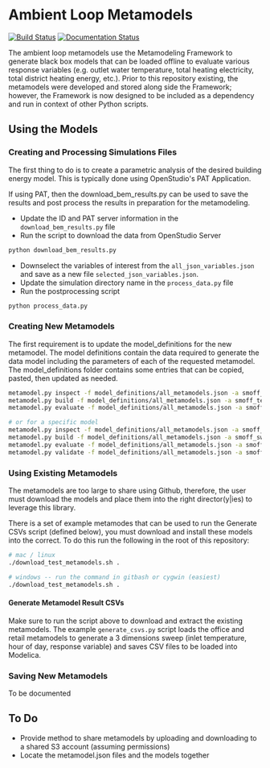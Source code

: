 # Ambient Loop Metamodels

[![Build Status](https://travis-ci.org/nllong/ambient-loop-metamodels.svg?branch=develop)](https://travis-ci.org/nllong/ambient-loop-metamodels) [![Documentation Status](https://readthedocs.org/projects/ambient-loop-metamodels/badge/?version=latest)](https://ambient-loop-metamodels.readthedocs.io/en/latest/?badge=latest)
  
The ambient loop metamodels use the Metamodeling Framework to generate black box models that can be loaded offline to evaluate various response variables (e.g. outlet water temperature, total heating electricity, total district heating energy, etc.). Prior to this repository existing, the metamodels were developed and stored along side the Framework; however, the Framework is now designed to be included as a dependency and run in context of other Python scripts. 

## Using the Models

### Creating and Processing Simulations Files

The first thing to do is to create a parametric analysis of the desired building energy model. This is typically done using OpenStudio's PAT Application.

If using PAT, then the download_bem_results.py can be used to save the results and post process the results in preparation for the metamodeling.

* Update the ID and PAT server information in the `download_bem_results.py` file
* Run the script to download the data from OpenStudio Server

```bash
python download_bem_results.py
```

* Downselect the variables of interest from the `all_json_variables.json` and save as a new file `selected_json_variables.json`.
* Update the simulation directory name in the `process_data.py` file
* Run the postprocessing script

```bash
python process_data.py
``` 

### Creating New Metamodels

The first requirement is to update the model_definitions for the new metamodel. The model definitions contain the data required to generate the data model including the parameters of each of the requested metamodel. The model_definitions folder contains some entries that can be copied, pasted, then updated as needed.

```bash
metamodel.py inspect -f model_definitions/all_metamodels.json -a smoff_test -m RandomForest
metamodel.py build -f model_definitions/all_metamodels.json -a smoff_test -m RandomForest
metamodel.py evaluate -f model_definitions/all_metamodels.json -a smoff_test -m RandomForest

# or for a specific model 
metamodel.py inspect -f model_definitions/all_metamodels.json -a smoff_sweep_v2 -m RandomForest -d 0.005
metamodel.py build -f model_definitions/all_metamodels.json -a smoff_sweep_v2 -m RandomForest -d 0.005
metamodel.py evaluate -f model_definitions/all_metamodels.json -a smoff_sweep_v2 -m RandomForest -d 0.005
metamodel.py validate -f model_definitions/all_metamodels.json -a smoff_sweep_v2 -m RandomForest -d 0.005
```

### Using Existing Metamodels

The metamodels are too large to share using Github, therefore, the user must download the models and place them into the right director(y|ies) to leverage this library.

There is a set of example metamodes that can be used to run the Generate CSVs script (defined below), you must download and install these models into the correct. To do this run the following in the root of this repository:

```bash
# mac / linux
./download_test_metamodels.sh .

# windows -- run the command in gitbash or cygwin (easiest)
./download_test_metamodels.sh .
```

#### Generate Metamodel Result CSVs

Make sure to run the script above to download and extract the existing metamodels. The example `generate_csvs.py` script loads the office and retail metamodels to generate a 3 dimensions sweep (inlet temperature, hour of day, response variable) and saves CSV files to be loaded into Modelica.

### Saving New Metamodels

To be documented

## To Do

* Provide method to share metamodels by uploading and downloading to a shared S3 account (assuming permissions)
* Locate the metamodel.json files and the models together
